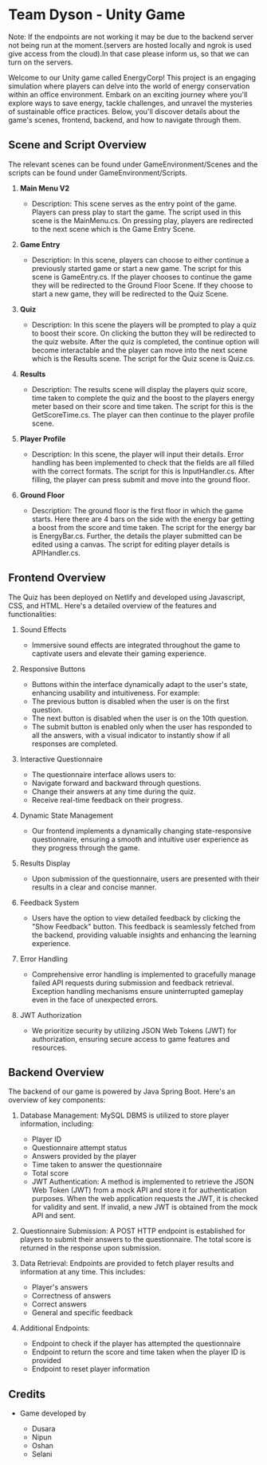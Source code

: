 # Team Dyson - Unity Game
Note: If the endpoints are not working it may be due to the backend server not being run at the moment.(servers are hosted locally and ngrok is used give access from the cloud).In that case please inform us, so that we can turn on the servers.  

Welcome to our Unity game called EnergyCorp! This project is an engaging simulation where players can delve into the world of energy conservation within an office environment. Embark on an exciting journey where you'll explore ways to save energy, tackle challenges, and unravel the mysteries of sustainable office practices. Below, you'll discover details about the game's scenes, frontend, backend, and how to navigate through them.

## Scene and Script Overview

The relevant scenes can be found under GameEnvironment/Scenes and the scripts can be found under GameEnvironment/Scripts.

1. **Main Menu V2**
   - Description: This scene serves as the entry point of the game. Players can press play to start the game. The script used in this scene is the MainMenu.cs. On pressing play, players are redirected to the next scene which is the Game Entry Scene. 

2. **Game Entry**
   - Description: In this scene, players can choose to either continue a previously started game or start a new game. The script for this scene is GameEntry.cs. If the player chooses to continue the game they will be redirected to the Ground Floor Scene. If they choose to start a new game, they will be redirected to the Quiz Scene.

3. **Quiz**
   - Description: In this scene the players will be prompted to play a quiz to boost their score. On clicking the button they will be redirected to the quiz website. After the quiz is completed, the continue option will become interactable and the player can move into the next scene which is the Results scene. The script for the Quiz scene is Quiz.cs.

4. **Results**
   - Description: The results scene will display the players quiz score, time taken to complete the quiz and the boost to the players energy meter based on their score and time taken. The script for this is the GetScoreTime.cs. The player can then continue to the player profile scene.

5. **Player Profile**
   - Description: In this scene, the player will input their details. Error handling has been implemented to check that the fields are all filled with the correct formats. The script for this is InputHandler.cs. After filling, the player can press submit and move into the ground floor.

6. **Ground Floor**
   - Description: The ground floor is the first floor in which the game starts. Here there are 4 bars on the side with the energy bar getting a boost from the score and time taken. The script for the energy bar is EnergyBar.cs. Further, the details the player submitted can be edited using a canvas. The script for editing player details is APIHandler.cs.

## Frontend Overview

The Quiz has been deployed on Netlify and developed using Javascript, CSS, and HTML. Here's a detailed overview of the features and functionalities:

1. Sound Effects

    - Immersive sound effects are integrated throughout the game to captivate users and elevate their gaming experience.

2. Responsive Buttons

    - Buttons within the interface dynamically adapt to the user's state, enhancing usability and intuitiveness. For example:
    - The previous button is disabled when the user is on the first question.
    - The next button is disabled when the user is on the 10th question.
    - The submit button is enabled only when the user has responded to all the answers, with a visual indicator to instantly show if all responses are completed.

3. Interactive Questionnaire

    - The questionnaire interface allows users to:
    - Navigate forward and backward through questions.
    - Change their answers at any time during the quiz.
    - Receive real-time feedback on their progress.

4. Dynamic State Management

    - Our frontend implements a dynamically changing state-responsive questionnaire, ensuring a smooth and intuitive user experience as they progress through the game.

5. Results Display

    - Upon submission of the questionnaire, users are presented with their results in a clear and concise manner.

6. Feedback System

    - Users have the option to view detailed feedback by clicking the "Show Feedback" button. This feedback is seamlessly fetched from the backend, providing valuable insights and enhancing the learning experience.

7. Error Handling

    - Comprehensive error handling is implemented to gracefully manage failed API requests during submission and feedback retrieval. Exception handling mechanisms ensure uninterrupted gameplay even in the face of unexpected errors.

8. JWT Authorization

    - We prioritize security by utilizing JSON Web Tokens (JWT) for authorization, ensuring secure access to game features and resources.

## Backend Overview

The backend of our game is powered by Java Spring Boot. Here's an overview of key components:

1. Database Management: MySQL DBMS is utilized to store player information, including:

    - Player ID
    - Questionnaire attempt status
    - Answers provided by the player
    - Time taken to answer the questionnaire
    - Total score
    - JWT Authentication: A method is implemented to retrieve the JSON Web Token (JWT) from a mock API and store it for authentication purposes. When the web application requests the JWT, it is checked for validity and sent. If invalid, a new JWT is obtained from the mock API and sent.

2. Questionnaire Submission: A POST HTTP endpoint is established for players to submit their answers to the questionnaire. The total score is returned in the response upon submission.

3. Data Retrieval: Endpoints are provided to fetch player results and information at any time. This includes:

    - Player's answers
    - Correctness of answers
    - Correct answers
    - General and specific feedback

4. Additional Endpoints:

    - Endpoint to check if the player has attempted the questionnaire
    - Endpoint to return the score and time taken when the player ID is provided
    - Endpoint to reset player information

## Credits

- Game developed by 

    - Dusara
    - Nipun
    - Oshan
    - Selani
